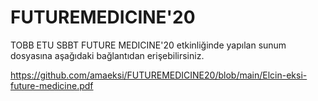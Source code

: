 # FUTUREMEDICINE'20
TOBB ETU SBBT FUTURE MEDICINE'20 etkinliğinde yapılan sunum dosyasına aşağıdaki bağlantıdan erişebilirsiniz. 

https://github.com/amaeksi/FUTUREMEDICINE20/blob/main/Elcin-eksi-future-medicine.pdf
